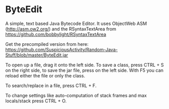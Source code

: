 # ByteEdit
A simple, text based Java Bytecode Editor.
It uses ObjectWeb ASM (http://asm.ow2.org/) and the RSyntaxTextArea from https://github.com/bobbylight/RSyntaxTextArea

Get the precompiled version from here: https://github.com/SuspiciousActivity/Random-Java-Stuff/blob/master/ByteEdit.jar

To open up a file, drag it onto the left side. To save a class, press CTRL + S on the right side, to save the jar file, press on the left side. With F5 you can reload either the file or only the class.

To search/replace in a file, press CTRL + F.

To change settings like auto-computation of stack frames and max locals/stack press CTRL + O.
